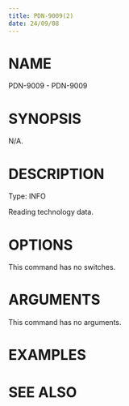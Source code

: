 ```yaml
---
title: PDN-9009(2)
date: 24/09/08
---
```


# NAME

PDN-9009 - PDN-9009

# SYNOPSIS

N/A.

# DESCRIPTION

Type: INFO

Reading technology data.

# OPTIONS

This command has no switches.

# ARGUMENTS

This command has no arguments.

# EXAMPLES

# SEE ALSO
